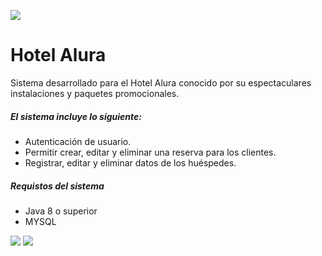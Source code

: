 ![](https://user-images.githubusercontent.com/91544872/189419040-c093db78-c970-4960-8aca-ffcc11f7ffaf.png)
# Hotel Alura 
Sistema desarrollado para el Hotel Alura conocido por su espectaculares instalaciones y paquetes promocionales.


##### El sistema incluye lo siguiente:
- Autenticación de usuario.
- Permitir crear, editar y eliminar una reserva para los clientes.
- Registrar, editar y eliminar datos de los huéspedes.

##### Requistos del sistema
- Java 8 o superior
- MYSQL

![](https://okhosting.com/resources/uploads/2019/01/java.jpg)
![](https://d1.awsstatic.com/asset-repository/products/amazon-rds/1024px-MySQL.ff87215b43fd7292af172e2a5d9b844217262571.png)
